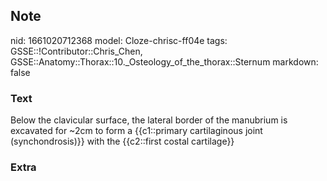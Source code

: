 ## Note
nid: 1661020712368
model: Cloze-chrisc-ff04e
tags: GSSE::!Contributor::Chris_Chen, GSSE::Anatomy::Thorax::10._Osteology_of_the_thorax::Sternum
markdown: false

### Text
<div class='toggle'>
  Below the clavicular surface, the lateral border of the manubrium
  is excavated for ~2cm to form a {{c1::primary cartilaginous joint
  (synchondrosis)}} with the {{c2::first costal cartilage}}
</div>

### Extra

